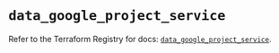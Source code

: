 # `data_google_project_service`

Refer to the Terraform Registry for docs: [`data_google_project_service`](https://registry.terraform.io/providers/hashicorp/google/5.12.0/docs/data-sources/project_service).
